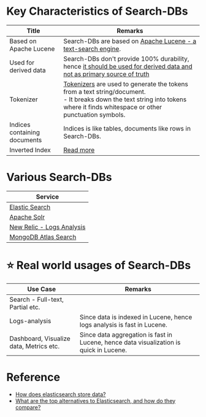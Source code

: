 # Key Characteristics of Search-DBs

| Title                        | Remarks                                                                                                                                                                                                                                                                 |
|------------------------------|-------------------------------------------------------------------------------------------------------------------------------------------------------------------------------------------------------------------------------------------------------------------------|
| Based on Apache Lucene       | Search-DBs are based on [Apache Lucene - a text-search engine](https://lucene.apache.org/core/).                                                                                                                                                                        |
| Used for derived data        | Search-DBs don't provide 100% durability, hence [it should be used for derived data and not as primary source of truth](https://bonsai.io/blog/why-elasticsearch-should-not-be-your-primary-data-store)                                                                 |
| Tokenizer                    | [Tokenizers](https://lucene.apache.org/core/7_3_1/core/org/apache/lucene/analysis/Tokenizer.html) are used to generate the tokens from a text string/document.<br/>- It breaks down the text string into tokens where it finds whitespace or other punctuation symbols. |
| Indices containing documents | Indices is like tables, documents like rows in Search-DBs.                                                                                                                                                                                                              |
| Inverted Index               | [Read more](../5_DataStructuresUsedInDB/InvertedIndex.md)                                                                                                                                                                                                                 |

# Various Search-DBs

| Service                                                                     |
|-----------------------------------------------------------------------------|
| [Elastic Search](ElasticSearch/Readme.md)                                   |
| [Apache Solr](ApacheSolr.md)                                                |
| [New Relic - Logs Analysis](../../12_ObservabilityLogsServices/NewRelic.md) |
| [MongoDB Atlas Search](MongoAtlasSearch.md)                                 |

# :star: Real world usages of Search-DBs

| Use Case                                | Remarks                                                                                |
|-----------------------------------------|----------------------------------------------------------------------------------------|
| Search - Full-text, Partial etc.        |                                                                                        |
| Logs-analysis                           | Since data is indexed in Lucene, hence logs analysis is fast in Lucene.                |
| Dashboard, Visualize data, Metrics etc. | Since data aggregation is fast in Lucene, hence data visualization is quick in Lucene. |

# Reference
- [How does elasticsearch store data?](https://stackoverflow.com/questions/57328151/how-does-elasticsearch-store-data)
- [What are the top alternatives to Elasticsearch, and how do they compare?](https://www.quora.com/What-are-the-top-alternatives-to-Elasticsearch-and-how-do-they-compare)